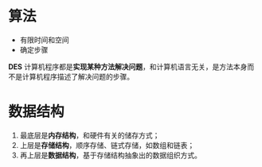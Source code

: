 # 算法
- 有限时间和空间
- 确定步骤

**DES**
计算机程序都是**实现某种方法解决问题**，和计算机语言无关，是方法本身而不是计算机程序描述了解决问题的步骤。


# 数据结构
1. 最底层是**内存结构**，和硬件有关的储存方式；
2. 上层是**存储结构**，顺序存储、链式存储，如数组和链表；
3. 再上层是**数据结构**，基于存储结构抽象出的数据组织方式。

